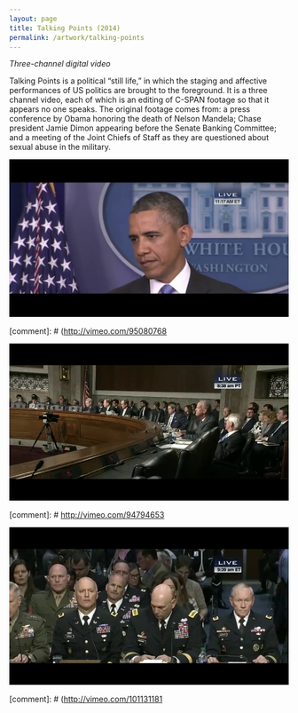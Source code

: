 ```yaml
---
layout: page
title: Talking Points (2014)
permalink: /artwork/talking-points
---
```


*Three-channel digital video*

Talking Points is a political “still life,” in which the staging  and affective performances of US politics are brought to the foreground. It is a three channel video, each of which is an editing of C-SPAN footage so that it appears no one speaks. The original footage comes  from: a press conference by Obama honoring the death of Nelson Mandela;  Chase president Jamie Dimon appearing before the Senate Banking  Committee; and a meeting of the Joint Chiefs of Staff as they are  questioned about sexual abuse in the military. 

<img src="../assets/Talking points 2.png" alt="img" />

[comment]: # (http://vimeo.com/95080768

<img src="../assets/Talking points 3.png" alt="Introduction Video (Jamie Dimon)"/>

[comment]: # http://vimeo.com/94794653

<img src="../assets/Talking points 4.png" alt="img"/>

[comment]: # (http://vimeo.com/101131181
